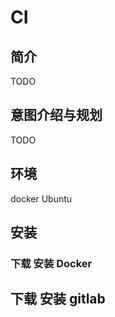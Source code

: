 # CI

## 简介

TODO

## 意图介绍与规划

TODO

## 环境

docker 
Ubuntu

## 安装

### 下载 安装 Docker

## 下载 安装 gitlab